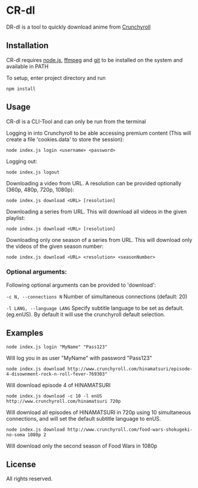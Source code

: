 # CR-dl

DR-dl is a tool to quickly download anime from [Crunchyroll](http://www.crunchyroll.com/)

## Installation

CR-dl requires [node.js](https://nodejs.org), [ffmpeg](https://www.ffmpeg.org) and [git](https://git-scm.com/) to be installed on the system and available in PATH

To setup, enter project directory and run
```
npm install
```

## Usage
CR-dl is a CLI-Tool and can only be run from the terminal


Logging in into Crunchyroll to be able accessing premium content (This will create a file 'cookies.data' to store the session):
```
node index.js login <username> <password>
```


Logging out:
```
node index.js logout
```


Downloading a video from URL. A resolution can be provided optionally (360p, 480p, 720p, 1080p):
```
node index.js download <URL> [resolution]
```


Downloading a series from URL. This will download all videos in the given playlist:
```
node index.js download <URL> [resolution]
```


Downloading only one season of a series from URL. This will download only the videos of the given season number:
```
node index.js download <URL> <resolution> <seasonNumber>
```

### Optional arguments:
 Following optional arguments can be provided to 'download':
 
```-c N, --connections N```
Number of simultaneous connections (default: 20)

```-l LANG, --language LANG```
Specify subtitle language to be set as default. (eg.enUS). By default it will use the crunchyroll default selection.


## Examples
```
node index.js login "MyName" "Pass123"
```
Will log you in as user "MyName" with password "Pass123"


```
node index.js download http://www.crunchyroll.com/hinamatsuri/episode-4-disownment-rock-n-roll-fever-769303"
```
Will download episode 4 of HINAMATSURI


```
node index.js download -c 10 -l enUS http://www.crunchyroll.com/hinamatsuri 720p
```
Will download all episodes of HINAMATSURI in 720p using 10 simultaneous connections, and will set the default subtitle language to enUS.


```
node index.js download http://www.crunchyroll.com/food-wars-shokugeki-no-soma 1080p 2
```
Will download only the second season of Food Wars in 1080p


## License
All rights reserved.

